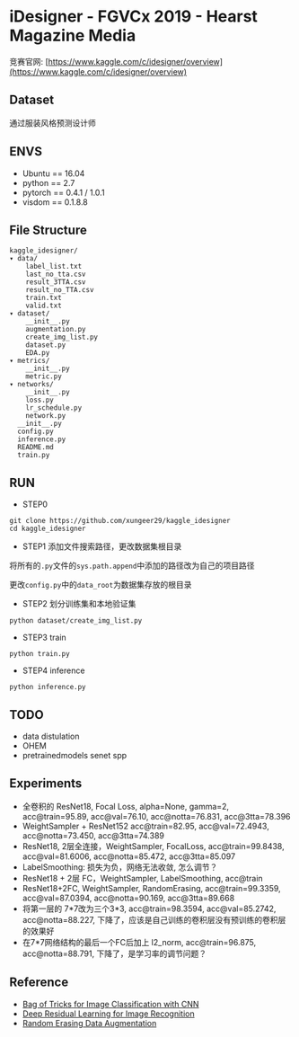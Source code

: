 # iDesigner - FGVCx 2019 - Hearst Magazine Media
竞赛官网: [https://www.kaggle.com/c/idesigner/overview](https://www.kaggle.com/c/idesigner/overview)
## Dataset
通过服装风格预测设计师

## ENVS
* Ubuntu == 16.04
* python == 2.7
* pytorch == 0.4.1 / 1.0.1
* visdom == 0.1.8.8

## File Structure
```
kaggle_idesigner/
▾ data/
    label_list.txt
    last_no_tta.csv
    result_3TTA.csv
    result_no_TTA.csv
    train.txt
    valid.txt
▾ dataset/
    __init__.py
    augmentation.py
    create_img_list.py
    dataset.py
    EDA.py
▾ metrics/
    __init__.py
    metric.py
▾ networks/ 
    __init__.py
    loss.py
    lr_schedule.py
    network.py
  __init__.py
  config.py
  inference.py
  README.md
  train.py
```

## RUN
* STEP0
```
git clone https://github.com/xungeer29/kaggle_idesigner
cd kaggle_idesigner
```
* STEP1
添加文件搜索路径，更改数据集根目录

将所有的`.py`文件的`sys.path.append`中添加的路径改为自己的项目路径

更改`config.py`中的`data_root`为数据集存放的根目录
* STEP2
划分训练集和本地验证集

```
python dataset/create_img_list.py
```

* STEP3
train

```
python train.py
```

* STEP4
inference
```
python inference.py
```

## TODO
* data distulation
* OHEM
* pretrainedmodels senet spp

## Experiments
* 全卷积的 ResNet18, Focal Loss, alpha=None, gamma=2, acc@train=95.89, acc@val=76.10, acc@notta=76.831, acc@3tta=78.396
* WeightSampler + ResNet152 acc@train=82.95, acc@val=72.4943, acc@notta=73.450, acc@3tta=74.389
* ResNet18, 2层全连接，WeightSampler, FocalLoss, acc@train=99.8438, acc@val=81.6006, acc@notta=85.472, acc@3tta=85.097
* LabelSmoothing: 损失为负，网络无法收敛, 怎么调节？
* ResNet18 + 2层 FC，WeightSampler, LabelSmoothing, acc@train
* ResNet18+2FC, WeightSampler, RandomErasing, acc@train=99.3359, acc@val=87.0394, acc@notta=90.169, acc@3tta=89.668
* 将第一层的 7\*7改为三个3\*3, acc@train=98.3594, acc@val=85.2742, acc@notta=88.227, 下降了，应该是自己训练的卷积层没有预训练的卷积层的效果好
* 在7\*7网络结构的最后一个FC后加上 l2_norm, acc@train=96.875, acc@notta=88.791, 下降了，是学习率的调节问题？

## Reference
* [Bag of Tricks for Image Classification with CNN](https://arxiv.org/abs/1812.01187)
* [Deep Residual Learning for Image Recognition](https://arxiv.org/abs/1512.03385)
* [Random Erasing Data Augmentation](https://arxiv.org/abs/1708.04896)
